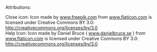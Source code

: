Attributions:  
  
Close icon: Icon made by www.freepik.com from www.flaticon.com is licensed under Creative Commons BY 3.0: http://creativecommons.org/licenses/by/3.0  
Help Icon: Icon made by Daniel Bruce ( www.danielbruce.se ) from www.flaticon.com is licensed under Creative Commons BY 3.0: http://creativecommons.org/licenses/by/3.0
